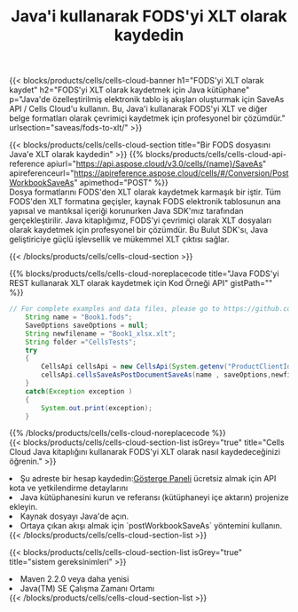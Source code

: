 ﻿---
title:  Java'i kullanarak FODS'yi XLT olarak kaydedin
description:  FODS formatındaki dosyayı XLT formatındaki dosya olarak kaydetmek için Aspose.Cells Cloud SDK for Java'i kullanma.
kwords: Excel, Save FODS as XLT, REST, Java
howto: How to save FODS as XLT using Aspose.Cells Cloud Java library.
---
{{< blocks/products/cells/cells-cloud-banner h1="FODS\'yi XLT olarak kaydet" h2="FODS\'yi XLT olarak kaydetmek için Java kütüphane" p="Java\'de özelleştirilmiş elektronik tablo iş akışları oluşturmak için SaveAs API / Cells Cloud\'u kullanın. Bu, Java\'i kullanarak FODS\'yi XLT ve diğer belge formatları olarak çevrimiçi kaydetmek için profesyonel bir çözümdür." urlsection="saveas/fods-to-xlt/" >}}

{{< blocks/products/cells/cells-cloud-section title="Bir FODS dosyasını Java\'e XLT olarak kaydedin" >}}
{{% blocks/products/cells/cells-cloud-api-reference apiurl="https://api.aspose.cloud/v3.0/cells/{name}/SaveAs" apireferenceurl="https://apireference.aspose.cloud/cells/#/Conversion/PostWorkbookSaveAs" apimethod="POST" %}}
<br/>
Dosya formatlarını FODS'den XLT olarak kaydetmek karmaşık bir iştir. Tüm FODS'den XLT formatına geçişler, kaynak FODS elektronik tablosunun ana yapısal ve mantıksal içeriği korunurken Java SDK'mız tarafından gerçekleştirilir. Java kitaplığımız, FODS'yi çevrimiçi olarak XLT dosyaları olarak kaydetmek için profesyonel bir çözümdür. Bu Bulut SDK'sı, Java geliştiriciye güçlü işlevsellik ve mükemmel XLT çıktısı sağlar.

{{< /blocks/products/cells/cells-cloud-section >}}

{{% blocks/products/cells/cells-cloud-noreplacecode title="Java FODS\'yi REST kullanarak XLT olarak kaydetmek için Kod Örneği API" gistPath="" %}}
  
```java
// For complete examples and data files, please go to https://github.com/aspose-cells-cloud/aspose-cells-cloud-java/
    String name = "Book1.fods";
    SaveOptions saveOptions = null;
    String newfilename = "Book1_xlsx.xlt";
    String folder ="CellsTests";
    try 
    {
        CellsApi cellsApi = new CellsApi(System.getenv("ProductClientId"), System.getenv("ProductClientSecret"));
        cellsApi.cellsSaveAsPostDocumentSaveAs(name , saveOptions,newfilename,false,false,folder,null,null,null,true);                       
    }
    catch(Exception exception )
    {
        System.out.print(exception);
    }
```
  
{{% /blocks/products/cells/cells-cloud-noreplacecode %}}
<br/>
{{< blocks/products/cells/cells-cloud-section-list isGrey="true" title="Cells Cloud Java kitaplığını kullanarak FODS\'yi XLT olarak nasıl kaydedeceğinizi öğrenin." >}}
<li> Şu adreste bir hesap kaydedin:<a href="https://dashboard.aspose.cloud/">Gösterge Paneli</a> ücretsiz almak için API kota ve yetkilendirme detaylarını</li>
<li>Java kütüphanesini kurun ve referansı (kütüphaneyi içe aktarın) projenize ekleyin.</li>
<li>Kaynak dosyayı Java'de açın.</li>
<li>Ortaya çıkan akışı almak için `postWorkbookSaveAs` yöntemini kullanın.</li>
{{< /blocks/products/cells/cells-cloud-section-list >}}

{{< blocks/products/cells/cells-cloud-section-list isGrey="true" title="sistem gereksinimleri" >}}
<li>Maven 2.2.0 veya daha yenisi</li>
<li>Java(TM) SE Çalışma Zamanı Ortamı</li>
{{< /blocks/products/cells/cells-cloud-section-list >}}
